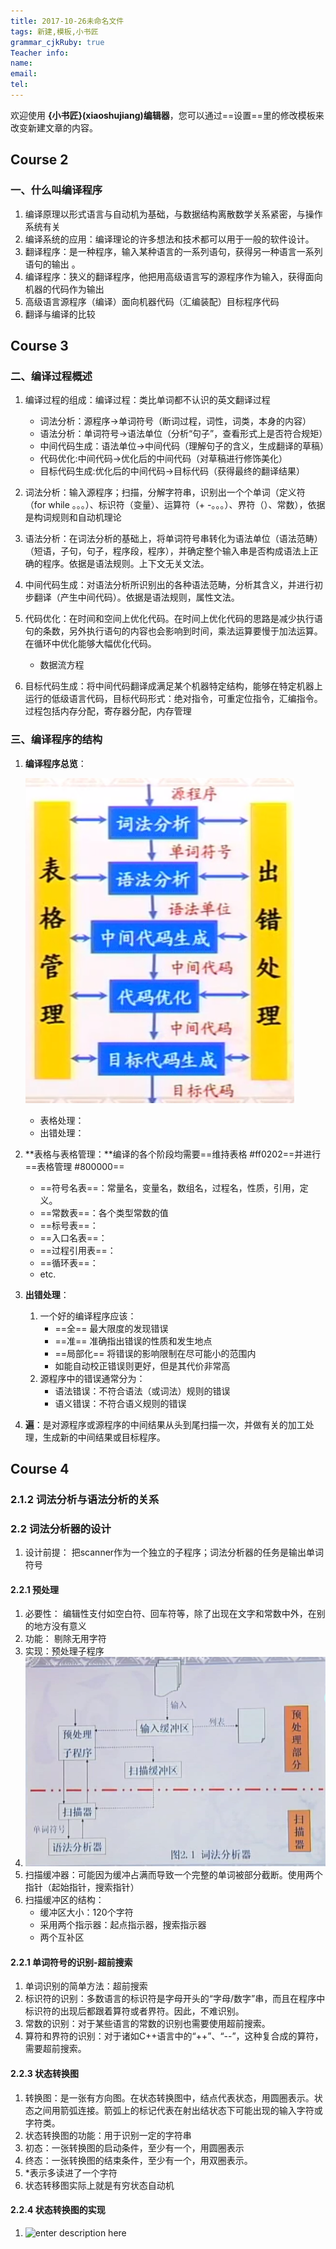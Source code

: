 ```yaml
---
title: 2017-10-26未命名文件 
tags: 新建,模板,小书匠
grammar_cjkRuby: true
Teacher info:
name:
email:
tel:
---
```



欢迎使用 **{小书匠}(xiaoshujiang)编辑器**，您可以通过==设置==里的修改模板来改变新建文章的内容。


## Course 2
### 一、什么叫编译程序

1. 编译原理以形式语言与自动机为基础，与数据结构离散数学关系紧密，与操作系统有关
2. 编译系统的应用：编译理论的许多想法和技术都可以用于一般的软件设计。
3. 翻译程序：是一种程序，输入某种语言的一系列语句，获得另一种语言一系列语句的输出 。
4. 编译程序：狭义的翻译程序，他把用高级语言写的源程序作为输入，获得面向机器的代码作为输出
5. 高级语言源程序（编译）面向机器代码（汇编装配）目标程序代码
6. 翻译与编译的比较

## Course 3
### 二、编译过程概述
1. 编译过程的组成：编译过程：类比单词都不认识的英文翻译过程
	* 词法分析：源程序->单词符号（断词过程，词性，词类，本身的内容）
	* 语法分析：单词符号->语法单位（分析“句子”，查看形式上是否符合规矩）
	* 中间代码生成：语法单位->中间代码（理解句子的含义，生成翻译的草稿）
	* 代码优化:中间代码->优化后的中间代码（对草稿进行修饰美化）
	* 目标代码生成:优化后的中间代码->目标代码（获得最终的翻译结果）

2. 词法分析：输入源程序；扫描，分解字符串，识别出一个个单词（定义符（for while 。。。）、标识符（变量）、运算符（+ -。。。）、界符（）、常数），依据是构词规则和自动机理论
3. 语法分析：在词法分析的基础上，将单词符号串转化为语法单位（语法范畴）（短语，子句，句子，程序段，程序），并确定整个输入串是否构成语法上正确的程序。依据是语法规则。上下文无关文法。
4. 中间代码生成：对语法分析所识别出的各种语法范畴，分析其含义，并进行初步翻译（产生中间代码）。依据是语法规则，属性文法。
5. 代码优化：在时间和空间上优化代码。在时间上优化代码的思路是减少执行语句的条数，另外执行语句的内容也会影响到时间，乘法运算要慢于加法运算。在循环中优化能够大幅优化代码。
	* 数据流方程

6. 目标代码生成：将中间代码翻译成满足某个机器特定结构，能够在特定机器上运行的低级语言代码，目标代码形式：绝对指令，可重定位指令，汇编指令。过程包括内存分配，寄存器分配，内存管理

### 三、编译程序的结构
1. **编译程序总览**：

	![enter description here][1]
	* 表格处理：
	* 出错处理：

2. **表格与表格管理：**编译的各个阶段均需要==维持表格 #ff0202==并进行==表格管理 #800000==
	* ==符号名表==：常量名，变量名，数组名，过程名，性质，引用，定义。
	* ==常数表==：各个类型常数的值
	* ==标号表==：
	* ==入口名表==：
	* ==过程引用表==：
	* ==循环表==：
	* etc.

3. **出错处理**：
	1. 一个好的编译程序应该：
		* ==全==  最大限度的发现错误
		* ==准==  准确指出错误的性质和发生地点
		* ==局部化==  将错误的影响限制在尽可能小的范围内
		* 如能自动校正错误则更好，但是其代价非常高
	5. 源程序中的错误通常分为：
		* 语法错误：不符合语法（或词法）规则的错误
		* 语义错误：不符合语义规则的错误
4. **遍**：是对源程序或源程序的中间结果从头到尾扫描一次，并做有关的加工处理，生成新的中间结果或目标程序。
## Course 4
### 2.1.2 词法分析与语法分析的关系
### 2.2 词法分析器的设计
1. 设计前提： 把scanner作为一个独立的子程序；词法分析器的任务是输出单词符号
#### 2.2.1 预处理
1. 必要性： 编辑性支付如空白符、回车符等，除了出现在文字和常数中外，在别的地方没有意义
2. 功能： 剔除无用字符
3. 实现：预处理子程序
4. ![enter description here][2]
5. 扫描缓冲器：可能因为缓冲占满而导致一个完整的单词被部分截断。使用两个指针（起始指针，搜索指针）
6. 扫描缓冲区的结构：
	* 缓冲区大小：120个字符
	* 采用两个指示器：起点指示器，搜索指示器
	* 两个互补区
#### 2.2.1 单词符号的识别-超前搜索
1. 单词识别的简单方法：超前搜索
2. 标识符的识别：多数语言的标识符是字母开头的“字母/数字”串，而且在程序中标识符的出现后都跟着算符或者界符。因此，不难识别。
3. 常数的识别：对于某些语言的常数的识别也需要使用超前搜索。
4. 算符和界符的识别：对于诸如C++语言中的“++”、“--”，这种复合成的算符，需要超前搜索。

#### 2.2.3 状态转换图
1. 转换图：是一张有方向图。在状态转换图中，结点代表状态，用圆圈表示。状态之间用箭弧连接。箭弧上的标记代表在射出结状态下可能出现的输入字符或字符类。
2. 状态转换图的功能：用于识别一定的字符串
3. 初态：一张转换图的启动条件，至少有一个，用圆圈表示
4. 终态：一张转换图的结束条件，至少有一个，用双圈表示。
5. *表示多读进了一个字符
6. 状态转移图实际上就是有穷状态自动机

#### 2.2.4 状态转换图的实现
1. ![enter description here][3]


  [1]: ./images/1509118532467.jpg
  [2]: ./images/1509289326200.jpg
  [3]: ./images/1509292131193.jpg